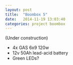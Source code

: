 ```yaml
---
layout: post
title:  "Boombox 5"
date:   2014-11-19 13:03:40
categories: project boombox
---
```


(Under construction)

- 4x GAS 6x9 120w
- 12v 50Ah lead-acid battery
- Green LEDs?